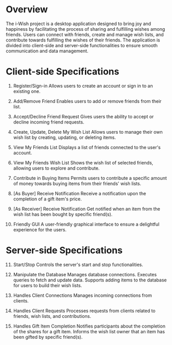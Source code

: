 # Overview

The i-Wish project is a desktop application designed to bring joy and happiness by facilitating the process of sharing and fulfilling wishes among friends. Users can connect with friends, create and manage wish lists, and contribute towards fulfilling the wishes of their friends. The application is divided into client-side and server-side functionalities to ensure smooth communication and data management.

# Client-side Specifications

1. Register/Sign-in
   Allows users to create an account or sign in to an existing one.

2. Add/Remove Friend
   Enables users to add or remove friends from their list.

3. Accept/Decline Friend Request
   Gives users the ability to accept or decline incoming friend requests.

4. Create, Update, Delete My Wish List
   Allows users to manage their own wish list by creating, updating, or deleting items.

5. View My Friends List
   Displays a list of friends connected to the user's account.

6. View My Friends Wish List
   Shows the wish list of selected friends, allowing users to explore and contribute.

7. Contribute in Buying Items
   Permits users to contribute a specific amount of money towards buying items from their friends' wish lists.

8. [As Buyer] Receive Notification
   Receive a notification upon the completion of a gift item's price.

9. [As Receiver] Receive Notification
   Get notified when an item from the wish list has been bought by specific friend(s).

10. Friendly GUI
    A user-friendly graphical interface to ensure a delightful experience for the users.

# Server-side Specifications

11. Start/Stop
    Controls the server's start and stop functionalities.

12. Manipulate the Database
    Manages database connections.
    Executes queries to fetch and update data.
    Supports adding items to the database for users to build their wish lists.
13. Handles Client Connections
    Manages incoming connections from clients.

14. Handles Client Requests
    Processes requests from clients related to friends, wish lists, and contributions.

15. Handles Gift Item Completion
    Notifies participants about the completion of the shares for a gift item. Informs the wish list owner that an item has been gifted by specific friend(s).
